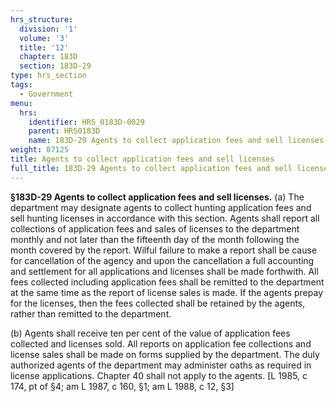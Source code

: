 ```yaml
---
hrs_structure:
  division: '1'
  volume: '3'
  title: '12'
  chapter: 183D
  section: 183D-29
type: hrs_section
tags:
  - Government
menu:
  hrs:
    identifier: HRS_0183D-0029
    parent: HRS0183D
    name: 183D-29 Agents to collect application fees and sell licenses
weight: 87125
title: Agents to collect application fees and sell licenses
full_title: 183D-29 Agents to collect application fees and sell licenses
---
```

**§183D-29 Agents to collect application fees and sell licenses.** (a) The department may designate agents to collect hunting application fees and sell hunting licenses in accordance with this section. Agents shall report all collections of application fees and sales of licenses to the department monthly and not later than the fifteenth day of the month following the month covered by the report. Wilful failure to make a report shall be cause for cancellation of the agency and upon the cancellation a full accounting and settlement for all applications and licenses shall be made forthwith. All fees collected including application fees shall be remitted to the department at the same time as the report of license sales is made. If the agents prepay for the licenses, then the fees collected shall be retained by the agents, rather than remitted to the department.

(b) Agents shall receive ten per cent of the value of application fees collected and licenses sold. All reports on application fee collections and license sales shall be made on forms supplied by the department. The duly authorized agents of the department may administer oaths as required in license applications. Chapter 40 shall not apply to the agents. [L 1985, c 174, pt of §4; am L 1987, c 160, §1; am L 1988, c 12, §3]
